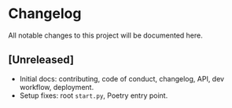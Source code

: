# Changelog

All notable changes to this project will be documented here.

## [Unreleased]
- Initial docs: contributing, code of conduct, changelog, API, dev workflow, deployment.
- Setup fixes: root `start.py`, Poetry entry point.

